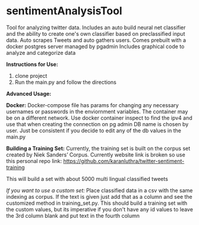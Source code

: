 # sentimentAnalysisTool
 Tool for analyzing twitter data. Includes an auto build neural net classifier and the 
 ability to create one's own classifier based on preclassified input data.
 Auto scrapes Tweets and auto gathers users. Comes prebuilt with a docker postgres server managed by pgadmin
 Includes graphical code to analyze and categorize data
 
 **Instructions for Use:**
 1. clone project
 2. Run the main.py and follow the directions

**Advanced Usage:**

**Docker:**
Docker-compose file has params for changing any necessary usernames or passwords in the enviornment variables.
The container may be on a different network. Use docker container inspect to find the ipv4 and use that
when creating the connection on pg admin
DB name is chosen by user. Just be consistent if you decide to edit any of the db values in the main.py

**Building a Training Set:**
Currently, the training set is built on the corpus set created by Niek Sanders’ Corpus. Currently website link is broken 
so use this personal repo link:
https://github.com/karanluthra/twitter-sentiment-training

This will build a set with about 5000 multi lingual classified tweets

*If you want to use a custom set:*
Place classified data in a csv with the same indexing as corpus. If the text is given just add that as a column 
and see the customized method in training_set.py. This should build a training set with 
the custom values, but its imperative if you don't have any id values to leave the 3rd column blank and put 
text in the fourth column


 